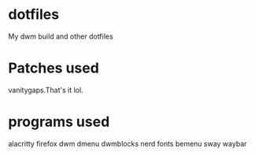 # dotfiles
My dwm build and other dotfiles

# Patches used
vanitygaps.That's it lol.
# programs used 
alacritty firefox dwm dmenu dwmblocks nerd fonts bemenu sway waybar 
